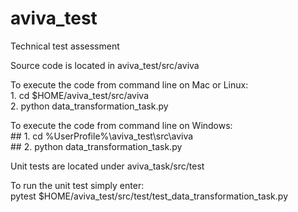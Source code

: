 # aviva_test
Technical test assessment

Source code is located in aviva_test/src/aviva

To execute the code from command line on Mac or Linux:<br>
    1. cd $HOME/aviva_test/src/aviva<br>
    2. python data_transformation_task.py<br>

To execute the code from command line on Windows:<br>
    ## 1. cd %UserProfile%\aviva_test\src\aviva<br>
    ## 2. python data_transformation_task.py<br>


Unit tests are located under aviva_task/src/test<br>


To run the unit test simply enter:<br>
    pytest $HOME/aviva_test/src/test/test_data_transformation_task.py

